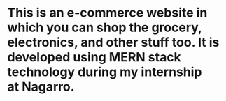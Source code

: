 # This is an e-commerce website in which you can shop the grocery, electronics, and other stuff too. It is developed using MERN stack technology during my internship at Nagarro.
